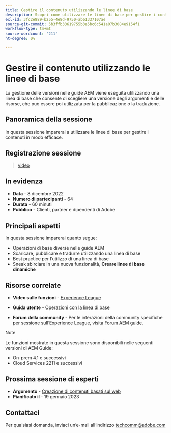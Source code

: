 ```yaml
---
title: Gestire il contenuto utilizzando le linee di base
description: Scopri come utilizzare le linee di base per gestire i contenuti in modo efficace.
exl-id: 3fc2e889-b255-4e8d-9750-ab61337107ae
source-git-commit: 5b3ffb33619755b3a5bc6c541a07b3084e9154f1
workflow-type: tm+mt
source-wordcount: '211'
ht-degree: 0%

---
```


# Gestire il contenuto utilizzando le linee di base

La gestione delle versioni nelle guide AEM viene eseguita utilizzando una linea di base che consente di scegliere una versione degli argomenti e delle risorse, che può essere poi utilizzata per la pubblicazione o la traduzione.

## Panoramica della sessione

In questa sessione imparerai a utilizzare le linee di base per gestire i contenuti in modo efficace.

## Registrazione sessione

>[video](https://video.tv.adobe.com/v/3414172/version-management-release-management-baseline?quality=12&learn=on)

## In evidenza

- **Data** - 8 dicembre 2022
- **Numero di partecipanti** - 64
- **Durata** - 60 minuti
- **Pubblico** - Clienti, partner e dipendenti di Adobe

## Principali aspetti

In questa sessione imparerai quanto segue:
- Operazioni di base diverse nelle guide AEM
- Scaricare, pubblicare e tradurre utilizzando una linea di base
- Best practice per l’utilizzo di una linea di base
- Sneak sbirciare in una nuova funzionalità, **Creare linee di base dinamiche**

## Risorse correlate

- **Video sulle funzioni** -  [Experience League](https://experienceleague.adobe.com/docs/experience-manager-guides-learn/videos/advanced-user-guide/overview.html?lang=en)

- **Guida utente** - [Operazioni con la linea di base](https://help.adobe.com/en_US/xml-documentation-for-adobe-experience-manager/index.html#t=DXML-master-map%2Fgenerate-output-use-baseline-for-publishing.html)

- **Forum della community** - Per le interazioni della community specifiche per sessione sull’Experience League, visita [Forum AEM guide](https://experienceleaguecommunities.adobe.com/t5/experience-manager-guides/bd-p/xml-documentation-discussions).

>[!NOTE]
>
>Le funzioni mostrate in questa sessione sono disponibili nelle seguenti versioni di AEM Guide:
> - On-prem 4.1 e successivi
> - Cloud Services 2211 e successivi


## Prossima sessione di esperti

- **Argomento** - [Creazione di contenuti basati sul web](webbased-authoring-jan2023.md)
- **Pianificato il** - 19 gennaio 2023

## Contattaci

Per qualsiasi domanda, inviaci un’e-mail all’indirizzo <techcomm@adobe.com>
